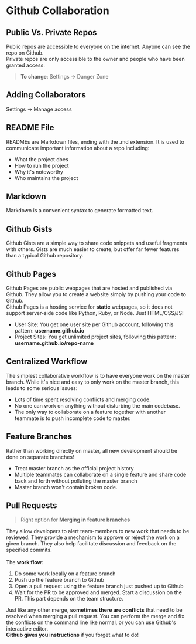 # Github Collaboration

## Public Vs. Private Repos
Public repos are accessible to everyone on the internet. Anyone can see the repo on Github.<br>
Private repos are only accessible to the owner and people who have been granted access.<br>
> **To change**: Settings -> Danger Zone

## Adding Collaborators
Settings -> Manage access

## README File
READMEs are Markdown files, ending with the .md extension.
It is used to communicate important information about a repo including:
+ What the project does
+ How to run the project
+ Why it's noteworthy
+ Who maintains the project

## Markdown
Markdown is a convenient syntax to generate formatted text.

## Github Gists
Github Gists are a simple way to share code snippets and useful fragments with others. Gists are much easier to create, but offer far fewer features than a typical Github repository.

## Github Pages
Github Pages are public webpages that are hosted and published via Github. They allow you to create a website simply by pushing your code to Github.<br>
Github Pages is a hosting service for **static** webpages, so it does not support server-side code like Python, Ruby, or Node. Just HTML/CSS/JS!
- User Site: You get one user site per Github account, following this pattern: **username.github.io**
- Project Sites: You get unlimited project sites, following this pattern: **username.github.io/repo-name**

## Centralized Workflow
The simplest collaborative workflow is to have everyone work on the master branch. While it's nice and easy to only work on the master branch, this leads to some serious issues:
- Lots of time spent resolving conflicts and merging code.
- No one can work on anything without disturbing the main codebase.
- The only way to collaborate on a feature together with another teammate is to push incomplete code to master.

## Feature Branches
Rather than working directly on master, all new development should be done on separate branches!
- Treat master branch as the official project history
- Multiple teammates can collaborate on a single feature and share code back and forth without polluting the master branch
- Master branch won't contain broken code.

## Pull Requests
> Right option for **Merging in feature branches**

They allow developers to alert team-members to new work that needs to be reviewed. They provide a mechanism to approve or reject the work on a given branch. They also help facilitate discussion and feedback on the specified commits.<br>
<br>
The **work flow**:
1. Do some work locally on a feature branch
2. Push up the feature branch to Github
3. Open a pull request using the feature branch just pushed up to Github
4. Wait for the PR to be approved and merged. Start a discussion on the PR. This part depends on the team structure.

Just like any other merge, **sometimes there are conflicts** that need to be resolved when merging a pull request. You can perform the merge and fix the conflicts on the command line like normal, or you can use Github's interactive editor. <br>
**Github gives you instructions** if you forget what to do!
